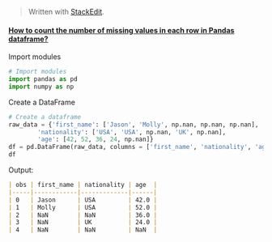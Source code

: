 > Written with [StackEdit](https://stackedit.io/).


#### [How to count the number of missing values in each row in Pandas dataframe?](https://datascience.stackexchange.com/questions/12645/how-to-count-the-number-of-missing-values-in-each-row-in-pandas-dataframe)



Import modules
```python
# Import modules
import pandas as pd
import numpy as np
```
Create a DataFrame
```python
# Create a dataframe
raw_data = {'first_name': ['Jason', 'Molly', np.nan, np.nan, np.nan], 
        'nationality': ['USA', 'USA', np.nan, 'UK', np.nan], 
        'age': [42, 52, 36, 24, np.nan]}
df = pd.DataFrame(raw_data, columns = ['first_name', 'nationality', 'age'])
df
```
Output:
```markdown
| obs | first_name | nationality | age  |
|-----|------------|-------------|------|
| 0   | Jason      | USA         | 42.0 |
| 1   | Molly      | USA         | 52.0 |
| 2   | NaN        | NaN         | 36.0 |
| 3   | NaN        | UK          | 24.0 |
| 4   | NaN        | NaN         | NaN  |
```


 
<!--stackedit_data:
eyJoaXN0b3J5IjpbLTQ4MDIwNDAxMSwtMTI4MzQwOTg2NSwtMT
I1NDg5MTUwNF19
-->